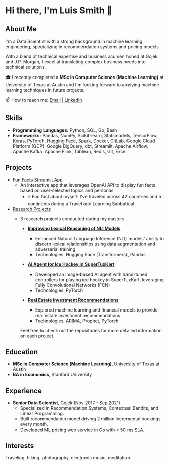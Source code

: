 # Hi there, I'm Luis Smith 👋

## About Me
I'm a Data Scientist with a strong background in machine learning engineering, specializing in recommendation systems and pricing models. 

With a blend of technical expertise and business acumen honed at Gojek and J.P. Morgan, I excel at translating complex business needs into technical solutions.

🎓 I recently completed a **MSc in Computer Science (Machine Learning)** at University of Texas at Austin and I'm looking forward to applying machine learning techniques in future projects.

📫 How to reach me: [Email](mailto:smithla02@gmail.com) | [LinkedIn](https://www.linkedin.com/in/luis-a-smith/)

## Skills
- **Programming Languages:** Python, SQL, Go, Bash
- **Frameworks:** Pandas, NumPy, Scikit-learn, Statsmodels, TensorFlow, Keras, PyTorch, Hugging Face, Spark, Docker, GitLab, Google Cloud Platform (GCP), Google BigQuery, dbt, Streamlit, Apache Airflow, Apache Kafka, Apache Flink, Tableau, Redis, Git, Excel 

## Projects
- [Fun Facts Streamlit App](https://github.com/smithla02/fun_facts)
  - An interactive app that leverages OpenAI API to display fun facts based on user-selected topics and personas
    - ⚡ Fun fact about myself: I've traveled across 42 countries and 5 continents during a Travel and Learning Sabbatical
- [Research Projects](https://github.com/smithla02/research_projects)
  - 3 research projects conducted during my masters
    - **[Improving Lexical Reasoning of NLI Models](https://github.com/smithla02/research-projects/blob/main/Improving%20Lexical%20Reasoning%20of%20Natural%20Language%20Models%20via%20Data%20Augmentation%20and%20Adversarial%20Training.pdf)**
      - Enhanced Natural Language Inference (NLI) models' ability to discern lexical relationships using data augmentation and adversarial training
      - Technologies: Hugging Face (Transformers), Pandas
  
    - **[AI Agent for Ice Hockey in SuperTuxKart](https://github.com/smithla02/research-projects/blob/main/An%20Image-Based%20Agent%20with%20a%20Hand-Tuned%20Controller%20for%20Ice%20Hockey%20Strategy%20in%20SuperTuxKart.pdf)**
      - Developed an image-based AI agent with hand-tuned controllers for playing ice hockey in SuperTuxKart, leveraging Fully Convolutional Networks (FCN)
      - Technologies: PyTorch
  
    - **[Real Estate Investment Recommendations](https://github.com/smithla02/research-projects/blob/main/Real%20Estate%20Investment%20Recommendations%20Using%20Machine%20Learning%20Techniques.pdf)**
      -   Explored machine learning and financial models to provide real estate investment recommendations
      -   Technologies: ARIMA, Prophet, PyTorch

    Feel free to check out the repositories for more detailed information on each project.

## Education
- **MSc in Computer Science (Machine Learning)**, University of Texas at Austin
- **BA in Economics**, Stanford University

## Experience
- **Senior Data Scientist**, Gojek (Nov 2017 - Sep 2021)
  - Specialized in Recommendation Systems, Contextual Bandits, and Linear Programming.
  - Built recommendation model driving 2 million incremental bookings every month.
  - Developed ML pricing web service in Go with < 50 ms SLA.

## Interests
Traveling, hiking, photography, electronic music, meditation.
